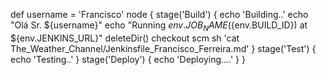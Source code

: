 def username = 'Francisco'
node {
stage('Build') {
echo 'Building..'
echo "Olá Sr. ${username}"
echo "Running ${env.JOB_NAME} (${env.BUILD_ID}) at ${env.JENKINS_URL}"
deleteDir()
checkout scm
sh 'cat The_Weather_Channel/Jenkinsfile_Francisco_Ferreira.md'
}
stage('Test') {
echo 'Testing..'
}
stage('Deploy') {
echo 'Deploying....'
}
}